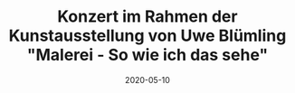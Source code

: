 ---
date: 2020-05-10
title: Konzert im Rahmen der Kunstausstellung von Uwe Blümling "Malerei - So wie ich das sehe"
zip: 65549
address: Limburg - Historisches Rathaus
time: "17:00"
show: true
---